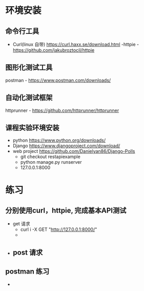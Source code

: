 # 环境安装
## 命令行工具
- Curl(linux 自带) https://curl.haxx.se/download.html
-httpie - https://github.com/jakubroztocil/httpie 
## 图形化测试工具
postman - https://www.postman.com/downloads/
## 自动化测试框架
httprunner - https://github.com/httprunner/httprunner 
## 课程实验环境安装
- python https://www.python.org/downloads/
- Django https://www.djangoproject.com/download/
- web project https://github.com/Danielyan86/Django-Polls
    - git checkout restapiexample
    - python manage.py runserver
    - 127.0.0.1:8000

# 练习
## 分别使用curl，httpie, 完成基本API测试
- get 请求
    - curl i  -X GET "http://127.0.0.1:8000/"
    - 
- post 请求
    - 

## postman 练习
- 

